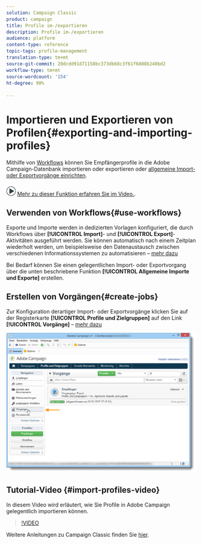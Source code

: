 ```yaml
---
solution: Campaign Classic
product: campaign
title: Profile im-/exportieren
description: Profile im-/exportieren
audience: platform
content-type: reference
topic-tags: profile-management
translation-type: tm+mt
source-git-commit: 20dcdd91d71158bc373db68c3f61f6808b240bd2
workflow-type: tm+mt
source-wordcount: '154'
ht-degree: 90%

---
```



# Importieren und Exportieren von Profilen{#exporting-and-importing-profiles}

Mithilfe von [Workflows](#use-workflows) können Sie Empfängerprofile in die Adobe Campaign-Datenbank importieren oder exportieren oder [allgemeine Import- oder Exportvorgänge einrichten](#create-jobs).

![](assets/do-not-localize/how-to-video.png) [Mehr zu dieser Funktion erfahren Sie im Video.](#import-profiles-video).

## Verwenden von Workflows{#use-workflows}

Exporte und Importe werden in dedizierten Vorlagen konfiguriert, die durch Workflows über **[!UICONTROL Import]**- und **[!UICONTROL Export]**-Aktivitäten ausgeführt werden. Sie können automatisch nach einem Zeitplan wiederholt werden, um beispielsweise den Datenaustausch zwischen verschiedenen Informationssystemen zu automatisieren – [mehr dazu](../../workflow/using/importing-data.md#best-practices-when-importing-data)

Bei Bedarf können Sie einen gelegentlichen Import- oder Exportvorgang über die unten beschriebene Funktion **[!UICONTROL Allgemeine Importe und Exporte]** erstellen.

## Erstellen von Vorgängen{#create-jobs}

Zur Konfiguration derartiger Import- oder Exportvorgänge klicken Sie auf der Registerkarte **[!UICONTROL Profile und Zielgruppen]** auf den Link **[!UICONTROL Vorgänge]** – [mehr dazu](../../platform/using/generic-imports-and-exports.md)

![](assets/s_ncs_user_interface_import_link.png)


## Tutorial-Video {#import-profiles-video}

In diesem Video wird erläutert, wie Sie Profile in Adobe Campaign gelegentlich importieren können.

>[!VIDEO](https://video.tv.adobe.com/v/25608?quality=12)

Weitere Anleitungen zu Campaign Classic finden Sie [hier](https://experienceleague.adobe.com/docs/campaign-classic-learn/tutorials/overview.html).